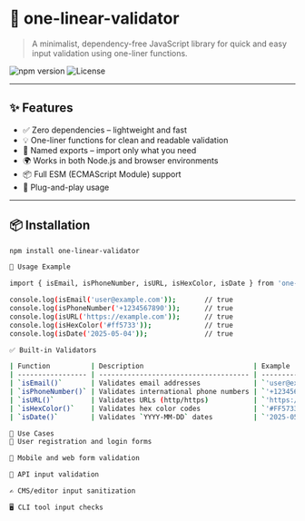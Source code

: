 # 📏 one-linear-validator

> A minimalist, dependency-free JavaScript library for quick and easy input validation using one-liner functions.

![npm version](https://img.shields.io/npm/v/one-linear-validator)
![License](https://img.shields.io/npm/l/one-linear-validator)

---

## ✨ Features

- ✅ Zero dependencies – lightweight and fast
- 💡 One-liner functions for clean and readable validation
- 🔗 Named exports – import only what you need
- 🌍 Works in both Node.js and browser environments
- 📦 Full ESM (ECMAScript Module) support
- 🧩 Plug-and-play usage

---

## 📦 Installation

```bash
npm install one-linear-validator

🚀 Usage Example

import { isEmail, isPhoneNumber, isURL, isHexColor, isDate } from 'one-linear-validator';

console.log(isEmail('user@example.com'));       // true
console.log(isPhoneNumber('+1234567890'));      // true
console.log(isURL('https://example.com'));      // true
console.log(isHexColor('#ff5733'));             // true
console.log(isDate('2025-05-04'));              // true

✅ Built-in Validators

| Function          | Description                           | Example                 |
| ----------------- | ------------------------------------- | ----------------------- |
| `isEmail()`       | Validates email addresses             | `'user@example.com'`    |
| `isPhoneNumber()` | Validates international phone numbers | `'+1234567890'`         |
| `isURL()`         | Validates URLs (http/https)           | `'https://example.com'` |
| `isHexColor()`    | Validates hex color codes             | `'#FF5733'`             |
| `isDate()`        | Validates `YYYY-MM-DD` dates          | `'2025-05-04'`          |

💼 Use Cases
🔐 User registration and login forms

📱 Mobile and web form validation

🧾 API input validation

✍️ CMS/editor input sanitization

🖥️ CLI tool input checks

